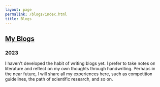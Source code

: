 ```yaml
---
layout: page
permalink: /blogs/index.html
title: Blogs
---
```


## <a href="{{ site.url }}/feed.xml">My Blogs</a>

### 2023

  I haven't developed the habit of writing blogs yet.  I prefer to take notes on literature and reflect on my own thoughts through handwriting.  Perhaps in the near future, I will share all my experiences here, such as competition guidelines, the path of scientific research, and so on.
